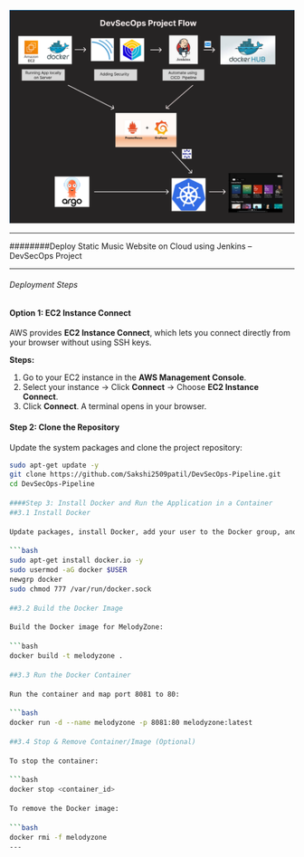 ![](src/assets/flow.png)

---

########Deploy Static Music Website on Cloud using Jenkins – DevSecOps Project

---

###### Deployment Steps

#### Option 1: EC2 Instance Connect 

AWS provides **EC2 Instance Connect**, which lets you connect directly from your browser without using SSH keys.

**Steps:**

1. Go to your EC2 instance in the **AWS Management Console**.  
2. Select your instance → Click **Connect** → Choose **EC2 Instance Connect**.  
3. Click **Connect**. A terminal opens in your browser.

#### Step 2: Clone the Repository

Update the system packages and clone the project repository:

```bash
sudo apt-get update -y
git clone https://github.com/Sakshi2509patil/DevSecOps-Pipeline.git
cd DevSecOps-Pipeline

####Step 3: Install Docker and Run the Application in a Container
##3.1 Install Docker

Update packages, install Docker, add your user to the Docker group, and set permissions:

```bash
sudo apt-get install docker.io -y
sudo usermod -aG docker $USER
newgrp docker
sudo chmod 777 /var/run/docker.sock

##3.2 Build the Docker Image

Build the Docker image for MelodyZone:

```bash
docker build -t melodyzone .

##3.3 Run the Docker Container

Run the container and map port 8081 to 80:

```bash
docker run -d --name melodyzone -p 8081:80 melodyzone:latest

##3.4 Stop & Remove Container/Image (Optional)

To stop the container:

```bash
docker stop <container_id>

To remove the Docker image:

```bash
docker rmi -f melodyzone
---
